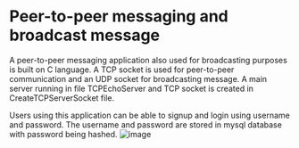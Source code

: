 # Peer-to-peer messaging and broadcast message

A peer-to-peer messaging application also used for broadcasting purposes is built on C language. A TCP socket is used for peer-to-peer communication and an UDP socket for broadcasting message.
A main server running in file TCPEchoServer and TCP socket is created in CreateTCPServerSocket file.

Users using this application can be able to signup and login using username and password. The username and password are stored in mysql database with password being hashed.
![image](https://user-images.githubusercontent.com/76093689/235729012-e4b50a7b-e77a-44b7-8b75-fd7fa251a4ae.png)





